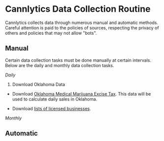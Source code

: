 # Cannlytics Data Collection Routine

Cannlytics collects data through numerous manual and automatic methods. Careful attention is paid to the policies of sources, respecting the privacy of others and policies that may not allow "bots".

## Manual

Certain data collection tasks must be done manually at certain intervals. Below are the daily and monthly data collection tasks.

*Daily*

1. Download Oklahoma Data

- Download [Oklahoma Medical Marijuana Excise Tax](https://oklahomastate.opengov.com/transparency#/33894/accountType=revenues&embed=n&breakdown=types&currentYearAmount=cumulative&currentYearPeriod=months&graph=bar&legendSort=desc&month=5&proration=false&saved_view=105742&selection=A49C34CEBF1D01A1738CB89828C9274D&projections=null&projectionType=null&highlighting=null&highlightingVariance=null&year=2021&selectedDataSetIndex=null&fiscal_start=earliest&fiscal_end=latest). This data will be used to calculate daily sales in Oklahoma.

- Download [lists of licensed businesses](https://oklahoma.gov/omma/businesses/list-of-businesses.html).


*Monthly*

## Automatic
